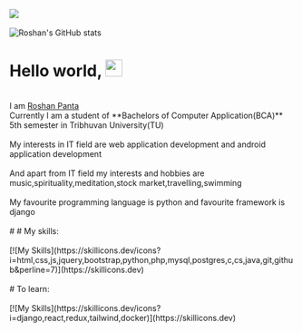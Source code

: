 ![](https://komarev.com/ghpvc/?username=Roshan2059)<br><br>
![Roshan's GitHub stats](https://github-readme-stats.vercel.app/api?username=Roshan2059&show_icons=true&theme=radical&border_color=d8387c)
# Hello world, <img alt="wave" src="https://github.com/TheDudeThatCode/TheDudeThatCode/raw/master/Assets/Hi.gif" width="30"/>
<br>
I am <a href="roshanpanta.com.np">Roshan Panta</a><br>
Currently I am a student of **Bachelors of Computer Application(BCA)** 5th semester in Tribhuvan University(TU)<br><br>
My interests in IT field are web application development and android application development<br><br>
And apart from IT field my interests and hobbies are music,spirituality,meditation,stock market,travelling,swimming<br><br>
My favourite programming language is python and favourite framework is django<br><br>
#
# My skills: <br><br>
[![My Skills](https://skillicons.dev/icons?i=html,css,js,jquery,bootstrap,python,php,mysql,postgres,c,cs,java,git,github&perline=7)](https://skillicons.dev)
<br><br>
# To learn: <br><br>
[![My Skills](https://skillicons.dev/icons?i=django,react,redux,tailwind,docker)](https://skillicons.dev)
